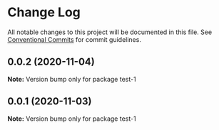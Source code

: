 # Change Log

All notable changes to this project will be documented in this file.
See [Conventional Commits](https://conventionalcommits.org) for commit guidelines.

## 0.0.2 (2020-11-04)

**Note:** Version bump only for package test-1





## 0.0.1 (2020-11-03)

**Note:** Version bump only for package test-1
